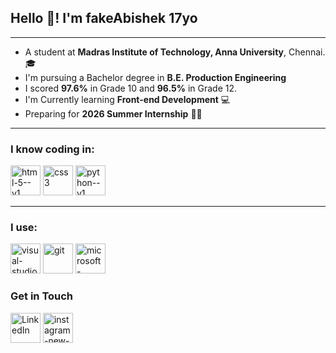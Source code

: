 ## Hello 👋! I'm fakeAbishek 17yo

---

- A student at **Madras Institute of Technology, Anna University**, Chennai. 🎓
- I'm pursuing a Bachelor degree in **B.E. Production Engineering**
- I scored **97.6%** in Grade 10 and **96.5%** in Grade 12.
- I'm Currently learning **Front-end Development** 💻
- Preparing for **2026 Summer Internship** 👨‍💻

---

### I know coding in:
<img width="48" height="48" src="https://img.icons8.com/color/48/html-5--v1.png" alt="html-5--v1"/> <img width="48" height="48" src="https://img.icons8.com/stickers/100/css3.png" alt="css3"/> <img width="48" height="48" src="https://img.icons8.com/color/48/python--v1.png" alt="python--v1"/> 

---

### I use:
<img width="48" height="48" src="https://img.icons8.com/color/48/visual-studio-code-2019.png" alt="visual-studio-code-2019"/> <img width="48" height="48" src="https://img.icons8.com/color/48/git.png" alt="git"/> <img width="48" height="48" src="https://img.icons8.com/color/48/microsoft-word-2019--v2.png" alt="microsoft-word-2019--v2"/>

### Get in Touch 

[<img width="48" height="48" src="https://img.icons8.com/color/48/linkedin.png" alt="LinkedIn">](www.linkedin.com/in/abishek1203) [<img width="48" height="48" src="https://img.icons8.com/color/48/instagram-new--v1.png" alt="instagram-new--v1"/>](https://www.instagram.com/abishek._.03?igsh=MTN6bDJ6eHZkdG82Nw==) 
